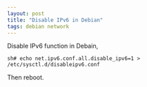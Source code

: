 ```yaml
---
layout: post
title: "Disable IPv6 in Debian"
tags: debian network
---
```


Disable IPv6 function in Debain,

    sh# echo net.ipv6.conf.all.disable_ipv6=1 > /etc/sysctl.d/disableipv6.conf

Then reboot.